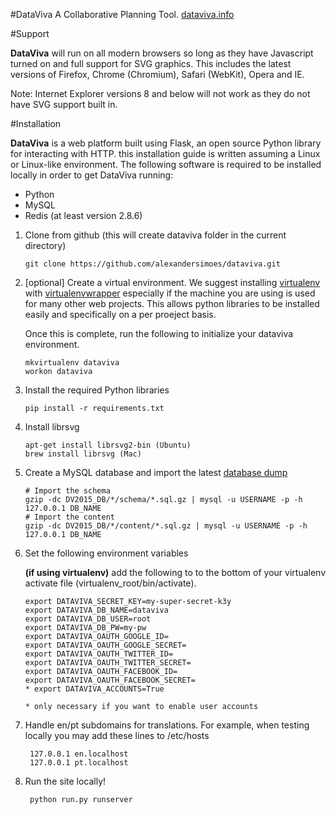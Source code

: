 #DataViva
A Collaborative Planning Tool.
[dataviva.info](http://www.dataviva.info)

#Support

**DataViva** will run on all modern browsers so long as they have Javascript turned on and full support for SVG graphics. This includes the latest versions of Firefox, Chrome (Chromium), Safari (WebKit), Opera and IE.

Note: Internet Explorer versions 8 and below will not work as they do not have SVG support built in.

#Installation

**DataViva** is a web platform built using Flask, an open source Python library for interacting with HTTP. this installation guide is written assuming a Linux or Linux-like environment. The following software is required to be installed locally in order to get DataViva running:

*   Python
*   MySQL
*   Redis (at least version 2.8.6)

1.	Clone from github (this will create dataviva folder in the current directory)

        git clone https://github.com/alexandersimoes/dataviva.git
2.	[optional] Create a virtual environment. We suggest installing [virtualenv](https://pypi.python.org/pypi/virtualenv) with [virtualenvwrapper](http://virtualenvwrapper.readthedocs.org/en/latest/) especially if the machine you are using is used for many other web projects. This allows python libraries to be installed easily and specifically on a per proeject basis.

	Once this is complete, run the following to initialize your dataviva environment.


        mkvirtualenv dataviva
        workon dataviva
3.	Install the required Python libraries

        pip install -r requirements.txt
4.	Install librsvg

        apt-get install librsvg2-bin (Ubuntu)
        brew install librsvg (Mac)
5.	Create a MySQL database and import the latest [database dump](https://s3-sa-east-1.amazonaws.com/datavivadb/dv2015_db.tar.gz)

        # Import the schema
        gzip -dc DV2015_DB/*/schema/*.sql.gz | mysql -u USERNAME -p -h 127.0.0.1 DB_NAME
        # Import the content
        gzip -dc DV2015_DB/*/content/*.sql.gz | mysql -u USERNAME -p -h 127.0.0.1 DB_NAME
        
6.	Set the following environment variables

	**(if using virtualenv)** add the following to to the bottom of your virtualenv activate file (virtualenv_root/bin/activate).
	
        export DATAVIVA_SECRET_KEY=my-super-secret-k3y
        export DATAVIVA_DB_NAME=dataviva
        export DATAVIVA_DB_USER=root
        export DATAVIVA_DB_PW=my-pw
        export DATAVIVA_OAUTH_GOOGLE_ID=
        export DATAVIVA_OAUTH_GOOGLE_SECRET=
        export DATAVIVA_OAUTH_TWITTER_ID=
        export DATAVIVA_OAUTH_TWITTER_SECRET=
        export DATAVIVA_OAUTH_FACEBOOK_ID=
        export DATAVIVA_OAUTH_FACEBOOK_SECRET=
        * export DATAVIVA_ACCOUNTS=True
        
        * only necessary if you want to enable user accounts

7. Handle en/pt subdomains for translations. For example, when testing locally you may add these lines to /etc/hosts

        127.0.0.1 en.localhost
        127.0.0.1 pt.localhost

8. Run the site locally!

        python run.py runserver
